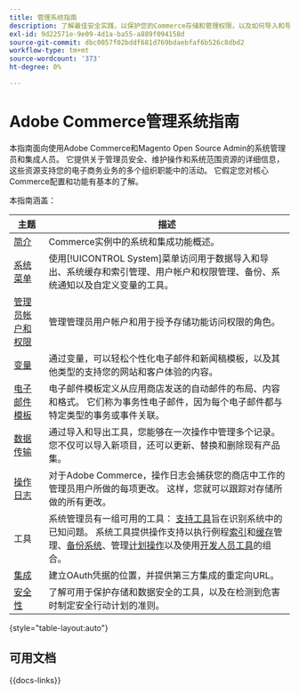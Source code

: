 ```yaml
---
title: 管理系统指南
description: 了解最佳安全实践，以保护您的Commerce存储和管理权限，以及如何导入和导出数据、管理集成和扩展以及处理日常维护。
exl-id: 9d22571e-9e09-4d1a-ba55-a889f094158d
source-git-commit: dbc0057f02bddf681d769bdaebfaf6b526c8dbd2
workflow-type: tm+mt
source-wordcount: '373'
ht-degree: 0%

---
```


# Adobe Commerce管理系统指南

本指南面向使用Adobe Commerce和Magento Open Source Admin的系统管理员和集成人员。 它提供关于管理员安全、维护操作和系统范围资源的详细信息，这些资源支持您的电子商务业务的多个组织职能中的活动。 它假定您对核心Commerce配置和功能有基本的了解。

本指南涵盖：

| 主题 | 描述 |
| ------- | ----------- |
| [简介](introduction.md) | Commerce实例中的系统和集成功能概述。 |
| [系统菜单](system-menu.md) | 使用[!UICONTROL System]菜单访问用于数据导入和导出、系统缓存和索引管理、用户帐户和权限管理、备份、系统通知以及自定义变量的工具。 |
| [管理员帐户和权限](permissions.md) | 管理管理员用户帐户和用于授予存储功能访问权限的角色。 |
| [变量](variables-predefined.md) | 通过变量，可以轻松个性化电子邮件和新闻稿模板，以及其他类型的支持您的网站和客户体验的内容。 |
| [电子邮件模板](email-templates.md) | 电子邮件模板定义从应用商店发送的自动邮件的布局、内容和格式。 它们称为事务性电子邮件，因为每个电子邮件都与特定类型的事务或事件关联。 |
| [数据传输](data-transfer.md) | 通过导入和导出工具，您能够在一次操作中管理多个记录。 您不仅可以导入新项目，还可以更新、替换和删除现有产品集。 |
| [操作日志](action-log.md) | 对于Adobe Commerce，操作日志会捕获您的商店中工作的管理员用户所做的每项更改。 这样，您就可以跟踪对存储所做的所有更改。 |
| 工具 | 系统管理员有一组可用的工具： [支持工具](support.md)旨在识别系统中的已知问题。 系统工具提供操作支持以执行例程[索引](index-management.md)和[缓存](cache-management.md)管理、[备份系统](backups.md)、管理[计划操作](data-scheduled-import-export.md)以及使用[开发人员工具](developer-tools.md)的组合。 |
| [集成](integrations.md) | 建立OAuth凭据的位置，并提供第三方集成的重定向URL。 |
| [安全性](security.md) | 了解可用于保护存储和数据安全的工具，以及在检测到危害时制定安全行动计划的准则。 |

{style="table-layout:auto"}

## 可用文档

{{docs-links}}
